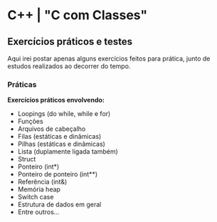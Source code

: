 # C++ | "C com Classes"

## Exercícios práticos e testes

Aqui irei postar apenas alguns exercícios feitos para prática, junto de estudos realizados ao decorrer do tempo.

### Práticas

**Exercícios práticos envolvendo:**

* Loopings (do while, while e for)
* Funções
* Arquivos de cabeçalho
* Filas (estáticas e dinâmicas)
* Pilhas (estáticas e dinâmicas)
* Lista (duplamente ligada também)
* Struct
* Ponteiro (int*)
* Ponteiro de ponteiro (int**)
* Referência (int&)
* Memória heap
* Switch case
* Estrutura de dados em geral
* Entre outros...